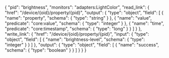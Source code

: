 {
    "pid": "brightness",
    "monitors": "adapters:LightColor",
    "read_link": {
        "href": "/device/{oid}/property/{pid}",
        "output": {
            "type": "object",
            "field": [
                {
                    "name": "property",
                    "schema": {
                        "type": "string"
                    }
                },
                {
                    "name": "value",
                    "predicate": "core:value",
                    "schema": {
                        "type": "integer"
                    }
                },
                {
                    "name": "time",
                    "predicate": "core:timestamp",
                    "schema": {
                        "type": "long"
                    }
                }
            ]
        }
    },
    "write_link": {
        "href": "/device/{oid}/property/{pid}",
        "input": {
            "type": "object",
            "field": [
                {
                    "name": "brightness-level",
                    "schema": {
                        "type": "integer"
                    }
                }
            ]
        },
        "output": {
            "type": "object",
            "field": [
                {
                    "name": "success",
                    "schema": {
                        "type": "boolean"
                    }
                }
            ]
        }
    }
}